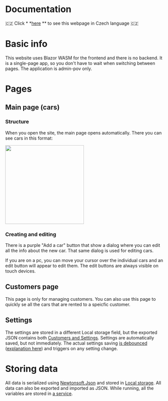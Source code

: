 # Documentation

🇨🇿 Click *
*[here](https://github-com.translate.goog/MP3Martin/blazor-car-rental/blob/main/docs/documentation.md?_x_tr_sl=en&_x_tr_tl=cs&_x_tr_hl=cs&_x_tr_pto=wapp)
** to see this webpage in Czech language 🇨🇿

# Basic info

This website uses Blazor WASM for the frontend and there is no backend.
It is a single-page app, so you don't have to wait when switching between pages.
The application is admin-pov only.

# Pages

## Main page (cars)

### Structure

When you open the site, the main page opens automatically. There you can see cars in this format:

<img src="https://github.com/MP3Martin/blazor-car-rental/assets/60501493/ac3f8493-9c11-41bd-9a16-4f00f3a9a5b5" width="250" alt=""/>

### Creating and editing

There is a purple "Add a car" button that show a dialog where you can edit all the info about the new car. That same
dialog is used for editing cars.

If you are on a pc, you can move your cursor over the individual cars and an edit button will appear to edit them. The
edit buttons are always visible on touch devices.

## Customers page

This page is only for managing customers. You can also use this page to quickly se all the cars that are rented to a speicfic customer.

## Settings

The settings are stored in a different Local storage field, but the exported JSON contains
both [Customers and Settings](../blazor-car-rental/Classes/SaveData.cs). Settings are automatically saved, but not
immediately. The actual settings
saving [is debounced](https://github.com/MP3Martin/blazor-car-rental/blob/main/blazor-car-rental%2FPages%2FSettings.razor#L78-L97) ([explanation here](https://medium.com/@jamischarles/what-is-debouncing-2505c0648ff1))
and triggers on any setting change.

# Storing data

All data is serialized using [Newtonsoft.Json](https://www.newtonsoft.com/json) and stored
in [Local storage](https://developer.mozilla.org/en-US/docs/Web/API/Window/localStorage#description).
All data can also be exported and imported as JSON.
While running, all the variables are stored in [a service](../blazor-car-rental/Services/StateService.cs). 
